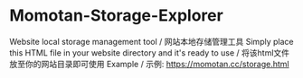 # Momotan-Storage-Explorer
Website local storage management tool / 网站本地存储管理工具
Simply place this HTML file in your website directory and it's ready to use / 将该html文件放至你的网站目录即可使用
Example / 示例: https://momotan.cc/storage.html
